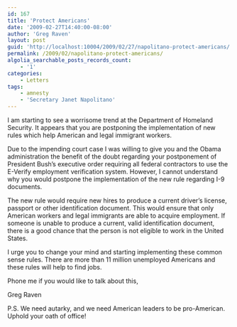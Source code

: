 ```yaml
---
id: 167
title: 'Protect Americans'
date: '2009-02-27T14:40:00-08:00'
author: 'Greg Raven'
layout: post
guid: 'http://localhost:10004/2009/02/27/napolitano-protect-americans/'
permalink: /2009/02/napolitano-protect-americans/
algolia_searchable_posts_records_count:
    - '1'
categories:
    - Letters
tags:
    - amnesty
    - 'Secretary Janet Napolitano'
---
```


I am starting to see a worrisome trend at the Department of Homeland Security. It appears that you are postponing the implementation of new rules which help American and legal immigrant workers.

Due to the impending court case I was willing to give you and the Obama administration the benefit of the doubt regarding your postponement of President Bush’s executive order requiring all federal contractors to use the E-Verify employment verification system. However, I cannot understand why you would postpone the implementation of the new rule regarding I-9 documents.

The new rule would require new hires to produce a current driver’s license, passport or other identification document. This would ensure that only American workers and legal immigrants are able to acquire employment. If someone is unable to produce a current, valid identification document, there is a good chance that the person is not eligible to work in the United States.

I urge you to change your mind and starting implementing these common sense rules. There are more than 11 million unemployed Americans and these rules will help to find jobs.

Phone me if you would like to talk about this,

Greg Raven

P.S. We need autarky, and we need American leaders to be pro-American. Uphold your oath of office!